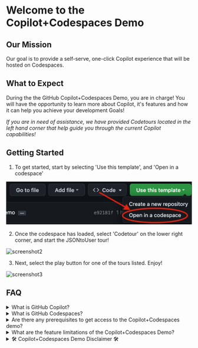 # Welcome to the Copilot+Codespaces Demo 

## Our Mission
Our goal is to provide a self-serve, one-click Copilot experience that will be hosted on Codespaces.

## What to Expect
During the the GitHub Copilot+Codespaces Demo, you are in charge! You will have the opportunity to learn more about Copilot, it's features and how it can help you achieve your development Goals!

<em>If you are in need of assistance, we have provided Codetours located in the left hand corner that help guide you through the current Copilot capabilities!</em>

## Getting Started
1. To get started, start by selecting 'Use this template', and 'Open in a codespace'

![Screenshot 2023-05-16 at 4 40 46 PM](media/screenshot1.png)

2. Once the codespace has loaded, select 'Codetour' on the lower right corner, and start the JSONtoUser tour!

![screenshot2](https://github.com/github/copilot-codespaces-demo/assets/40559511/9897d59d-d04e-442b-a662-548d368a4834)


3. Next, select the play button for one of the tours listed. Enjoy!

![screenshot3](https://github.com/github/copilot-codespaces-demo/assets/40559511/f24f90ff-0725-4a83-a1e8-4e56a462510e)


## FAQ
<details>
<summary>What is GitHub Copilot?</summary><br>
   
GitHub Copilot is an AI pair programmer that helps you write code faster and with less work. It draws context from comments and code to suggest individual lines and whole functions instantly. GitHub Copilot is powered by Codex, a generative pretrained language model created by OpenAI. It is available as an extension for Visual Studio Code, Visual Studio, Neovim, and the JetBrains suite of integrated development environments (IDEs). Visit here for more information about [GitHub Copilot](https://github.com/features/copilot)
</details>
<details>
<summary>What is GitHub Codespaces?</summary><br>
   
A codespace is a development environment that's hosted in the cloud. You can customize your project for GitHub Codespaces by configuring dev container files to your repository (often known as Configuration-as-Code), which creates a repeatable codespace configuration for all users of your project. 

GitHub Codespaces run on a variety of VM-based compute options hosted by GitHub.com, which you can configure from 2 core machines up to 32 core machines. You can connect to your codespaces from the browser or locally using an IDE like Visual Studio Code or IntelliJ. Visit here for more information about [GitHub Codespaces](https://github.com/features/codespaces)
</details>
<details>
<summary>Are there any prerequisites to get access to the Copilot+Codespaces demo?</summary><br>
   
Template text for Question 3.
</details>
<details>
<summary>What are the feature limitations of the Copilot+Codespaces Demo?</summary><br>

This demo will only showcase current GitHub Copilot capabilities that are intended to help programmers, such as autocompletion suggestions, functions, and the ability to convert code comments into actual lines of code. Any features mentioned for GitHub Copilot X will not be offered in this demo experience. Visit here to signup for the [GitHub Copilot X Waitlists](https://github.com/features/preview).
   
</details>
<details>
<summary>🛠 Copilot+Codespaces Demo Disclaimer 🛠</summary><br>
   
Please note that during the GitHub Copilot+Codespaces demo, the suggestions generated by GitHub Copilot via Codespaces will differ and may not always be the same. This is due to GitHub Copilot being an artificial intelligent tool that generates code suggestions based on the input it receives. Visit here for more information about [GitHub Codespaces](https://github.com/features/codespaces) and [GitHub Copilot](https://github.com/features/copilot)! 



